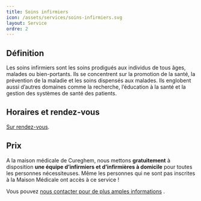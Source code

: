 ```yaml
---
title: Soins infirmiers
icon: /assets/services/soins-infirmiers.svg
layout: Service
ordre: 2
---
```


## Définition

Les soins infirmiers sont les soins prodigués aux individus de tous âges, malades ou bien-portants. Ils se concentrent sur la promotion de la santé, la prévention de la maladie et les soins dispensés aux malades. Ils englobent aussi d’autres domaines comme la recherche, l’éducation à la santé et la gestion des systèmes de santé des patients.

## Horaires et rendez-vous

[Sur rendez-vous](/rendez-vous).

## Prix

A la maison médicale de Cureghem, nous mettons **gratuitement** à disposition **une équipe d’infirmiers et d’infirmières à domicile** pour toutes les personnes nécessiteuses. Même les personnes qui ne sont pas inscrites à la Maison Médicale ont accès à ce service !

Vous pouvez [nous contacter pour de plus amples informations](/contact/) .

